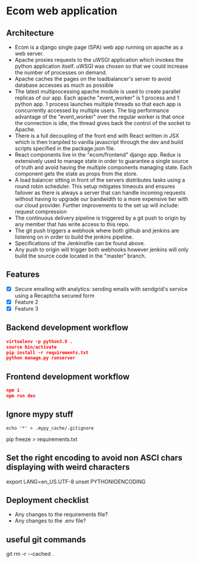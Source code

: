 # Ecom web application

## Architecture

- Ecom is a django single page (SPA) web app running on apache as a web server.
- Apache proxies requests to the uWSGI application which invokes the python application itself. uWSGI was chosen so that we could increase the number of processes on demand.
- Apache caches the pages on the loadbalancer's server to avoid database accesses as much as possible
- The latest multiprocessing apache module is used to create parallel replicas of our app. Each apache "event_worker" is 1 process and 1 python app. 1 process launches multiple threads so that each app is concurrently accessed by multiple users. The big performance advantage of the "event_worker" over the regular worker is that once the connection is idle, the thread gives back the control of the socket to Apache.
- There is a full decoupling of the front end with React written in JSX which is then tranpiled to vanilla javascript through the dev and build scripts specified in the package.json file.
- React components live in the "ecom/frontend" django app. Redux is extensively used to manage state in order to guarantee a single source of truth and avoid having the multiple components managing state. Each component gets the state as props from the store.
- A load balancer sitting in front of the servers distributes tasks using a round robin scheduler. This setup mitigates timeouts and ensures failover as there is always a server that can handle incoming requests without having to upgrade our bandwidth to a more expensive tier with our cloud provider. Further improvements to the set up will include: request compression
- The continuous delivery pipeline is triggered by a git push to origin by any member that has write access to this repo.
- The git push triggers a webhook where both github and jenkins are listening on in order to build the jenkins pipeline.
- Specifications of the Jenkinsfile can be found above.
- Any push to origin will trigger both webhooks however jenkins will only build the source code located in the "master" branch.

## Features

- [x] Secure emailing with analytics: sending emails with sendgrid's service using a Recaptcha secured form
- [x] Feature 2
- [x] Feature 3

## Backend development workflow

```json
virtualenv -p python3.8 .
source bin/activate
pip install -r requirements.txt
python manage.py runserver
```

## Frontend development workflow

```json
npm i
npm run dev
```

## Ignore mypy stuff

```
echo '*' > .mypy_cache/.gitignore
```

pip freeze > requirements.txt

## Set the right encoding to avoid non ASCI chars displaying with weird characters

export LANG=en_US.UTF-8
unset PYTHONIOENCODING

## Deployment checklist

- Any changes to the requirements file?
- Any changes to the .env file?

## useful git commands

git rm -r --cached .
